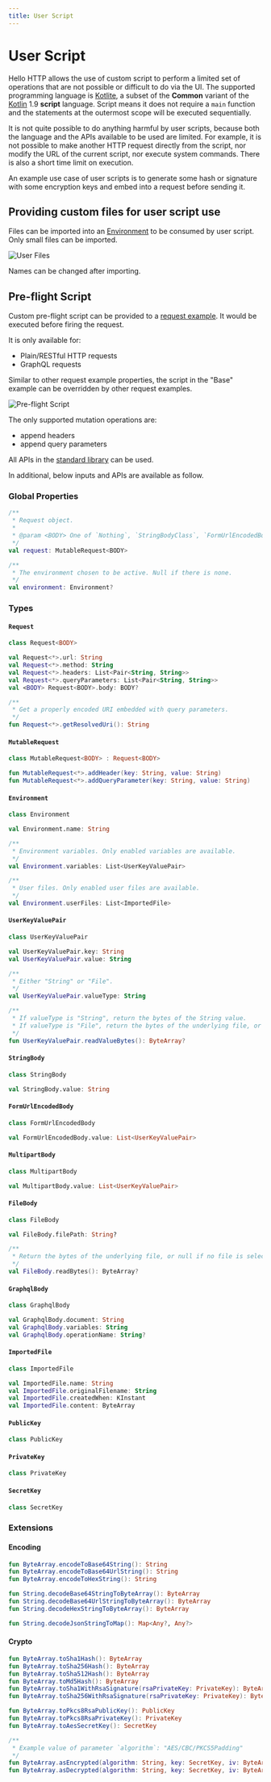 ```yaml
---
title: User Script
---
```


# User Script

Hello HTTP allows the use of custom script to perform a limited set of operations that are not possible or difficult to do via the UI. The supported programming language is [Kotlite](https://sunny-chung.github.io/kotlite/#_the_kotlite_language), a subset of the **Common** variant of the [Kotlin](https://kotlinlang.org/docs/basic-syntax.html) 1.9 **script** language. Script means it does not require a `main` function and the statements at the outermost scope will be executed sequentially.

It is not quite possible to do anything harmful by user scripts, because both the language and the APIs available to be used are limited. For example, it is not possible to make another HTTP request directly from the script, nor modify the URL of the current script, nor execute system commands. There is also a short time limit on execution.

An example use case of user scripts is to generate some hash or signature with some encryption keys and embed into a request before sending it.

## Providing custom files for user script use

Files can be imported into an [Environment](environments) to be consumed by user script. Only small files can be imported.

![User Files](../user-files.png)

Names can be changed after importing.

## Pre-flight Script

Custom pre-flight script can be provided to a [request example](request-examples-and-payload-examples). It would be executed before firing the request.

It is only available for:
- Plain/RESTful HTTP requests
- GraphQL requests

Similar to other request example properties, the script in the "Base" example can be overridden by other request examples.

![Pre-flight Script](../pre-flight-script.png)

The only supported mutation operations are:
- append headers
- append query parameters

All APIs in the [standard library](https://sunny-chung.github.io/kotlite/#_built_in_and_standard_library_apis) can be used.

In additional, below inputs and APIs are available as follow.

### Global Properties

```kotlin
/**
 * Request object.
 * 
 * @param <BODY> One of `Nothing`, `StringBodyClass`, `FormUrlEncodedBodyClass`, `MultipartBodyClass`, `FileBodyClass`, `GraphqlBodyClass`.
 */
val request: MutableRequest<BODY>

/**
 * The environment chosen to be active. Null if there is none.
 */
val environment: Environment?
```

### Types

#### `Request`

```kotlin
class Request<BODY>

val Request<*>.url: String
val Request<*>.method: String
val Request<*>.headers: List<Pair<String, String>>
val Request<*>.queryParameters: List<Pair<String, String>>
val <BODY> Request<BODY>.body: BODY?

/**
 * Get a properly encoded URI embedded with query parameters.
 */
fun Request<*>.getResolvedUri(): String
```

#### `MutableRequest`

```kotlin
class MutableRequest<BODY> : Request<BODY>

fun MutableRequest<*>.addHeader(key: String, value: String)
fun MutableRequest<*>.addQueryParameter(key: String, value: String)
```

#### `Environment`

```kotlin
class Environment

val Environment.name: String

/**
 * Environment variables. Only enabled variables are available.
 */
val Environment.variables: List<UserKeyValuePair>

/**
 * User files. Only enabled user files are available.
 */
val Environment.userFiles: List<ImportedFile>
```

#### `UserKeyValuePair`

```kotlin
class UserKeyValuePair

val UserKeyValuePair.key: String
val UserKeyValuePair.value: String

/**
 * Either "String" or "File".
 */
val UserKeyValuePair.valueType: String

/**
 * If valueType is "String", return the bytes of the String value.
 * If valueType is "File", return the bytes of the underlying file, or null if no file is selected. Exception would be thrown if a file is specified and cannot be read.
 */
fun UserKeyValuePair.readValueBytes(): ByteArray?
```

#### `StringBody`

```kotlin
class StringBody

val StringBody.value: String
```

#### `FormUrlEncodedBody`

```kotlin
class FormUrlEncodedBody

val FormUrlEncodedBody.value: List<UserKeyValuePair>
```

#### `MultipartBody`

```kotlin
class MultipartBody

val MultipartBody.value: List<UserKeyValuePair>
```

#### `FileBody`

```kotlin
class FileBody

val FileBody.filePath: String?

/**
 * Return the bytes of the underlying file, or null if no file is selected. Exception would be thrown if a file is specified and cannot be read.
 */
val FileBody.readBytes(): ByteArray?
```

#### `GraphqlBody`

```kotlin
class GraphqlBody

val GraphqlBody.document: String
val GraphqlBody.variables: String
val GraphqlBody.operationName: String?
```

#### `ImportedFile`

```kotlin
class ImportedFile

val ImportedFile.name: String
val ImportedFile.originalFilename: String
val ImportedFile.createdWhen: KInstant
val ImportedFile.content: ByteArray
```

#### `PublicKey`

```kotlin
class PublicKey
```

#### `PrivateKey`

```kotlin
class PrivateKey
```

#### `SecretKey`

```kotlin
class SecretKey
```

### Extensions

#### Encoding

````kotlin
fun ByteArray.encodeToBase64String(): String
fun ByteArray.encodeToBase64UrlString(): String
fun ByteArray.encodeToHexString(): String

fun String.decodeBase64StringToByteArray(): ByteArray
fun String.decodeBase64UrlStringToByteArray(): ByteArray
fun String.decodeHexStringToByteArray(): ByteArray

fun String.decodeJsonStringToMap(): Map<Any?, Any?>
````

#### Crypto

````kotlin
fun ByteArray.toSha1Hash(): ByteArray
fun ByteArray.toSha256Hash(): ByteArray
fun ByteArray.toSha512Hash(): ByteArray
fun ByteArray.toMd5Hash(): ByteArray
fun ByteArray.toSha1WithRsaSignature(rsaPrivateKey: PrivateKey): ByteArray
fun ByteArray.toSha256WithRsaSignature(rsaPrivateKey: PrivateKey): ByteArray

fun ByteArray.toPkcs8RsaPublicKey(): PublicKey
fun ByteArray.toPkcs8RsaPrivateKey(): PrivateKey
fun ByteArray.toAesSecretKey(): SecretKey

/**
 * Example value of parameter `algorithm`: "AES/CBC/PKCS5Padding"
 */
fun ByteArray.asEncrypted(algorithm: String, key: SecretKey, iv: ByteArray? = null): ByteArray
fun ByteArray.asDecrypted(algorithm: String, key: SecretKey, iv: ByteArray? = null): ByteArray
````
